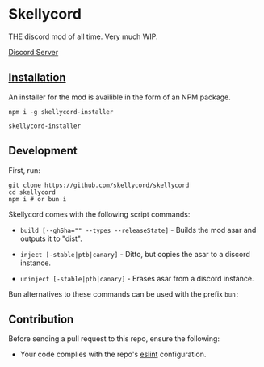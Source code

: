 # Skellycord
THE discord mod of all time. Very much WIP.

[Discord Server](https://discord.gg/aW3We2VKna)

## [Installation](https://github.com/skellycord/installer)
An installer for the mod is availible in the form of an NPM package.

```
npm i -g skellycord-installer

skellycord-installer
```

## Development 

First, run:
```
git clone https://github.com/skellycord/skellycord
cd skellycord
npm i # or bun i
```


Skellycord comes with the following script commands:

- `build [--ghSha="" --types --releaseState]` - Builds the mod asar and outputs it to "dist".

- `inject [-stable|ptb|canary]` - Ditto, but copies the asar to a discord instance.

- `uninject [-stable|ptb|canary]` - Erases asar from a discord instance.

Bun alternatives to these commands can be used with the prefix `bun:`

## Contribution
Before sending a pull request to this repo, ensure the following:
- Your code complies with the repo's [eslint](https://github.com/skellycord/skellycord/blob/master/.eslintrc.js) configuration.